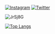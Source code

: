 
  [![Instagram](https://img.shields.io/badge/Instagram-E4405F?style=for-the-badge&logo=instagram&logoColor=white)](https://www.instagram.com/halles_2004/)
  [![Twitter](https://img.shields.io/badge/Twitter-1DA1F2?style=for-the-badge&logo=twitter&logoColor=white)](https://twitter.com/RaulRonald8)

![JrSj8G](https://user-images.githubusercontent.com/108026640/189586244-2bf5bafa-9344-4759-bc0c-afa8babf32a7.gif)


[![Top Langs](https://github-readme-stats.vercel.app/api/top-langs/?username=RaulRonald)](https://github.com/RaulRonald/github-readme-stats)
